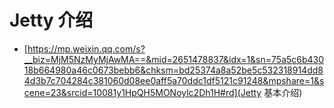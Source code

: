 # Jetty 介绍

* [https://mp.weixin.qq.com/s?__biz=MjM5NzMyMjAwMA==&mid=2651478837&idx=1&sn=75a5c6b43018b664980a46c0673bebb6&chksm=bd25374a8a52be5c532318914dd84d3b7c704284c381060d08ee0aff5a70ddc1df5121c91248&mpshare=1&scene=23&srcid=10081y1HpQH5MONoylc2Dh1H#rd](Jetty 基本介绍)